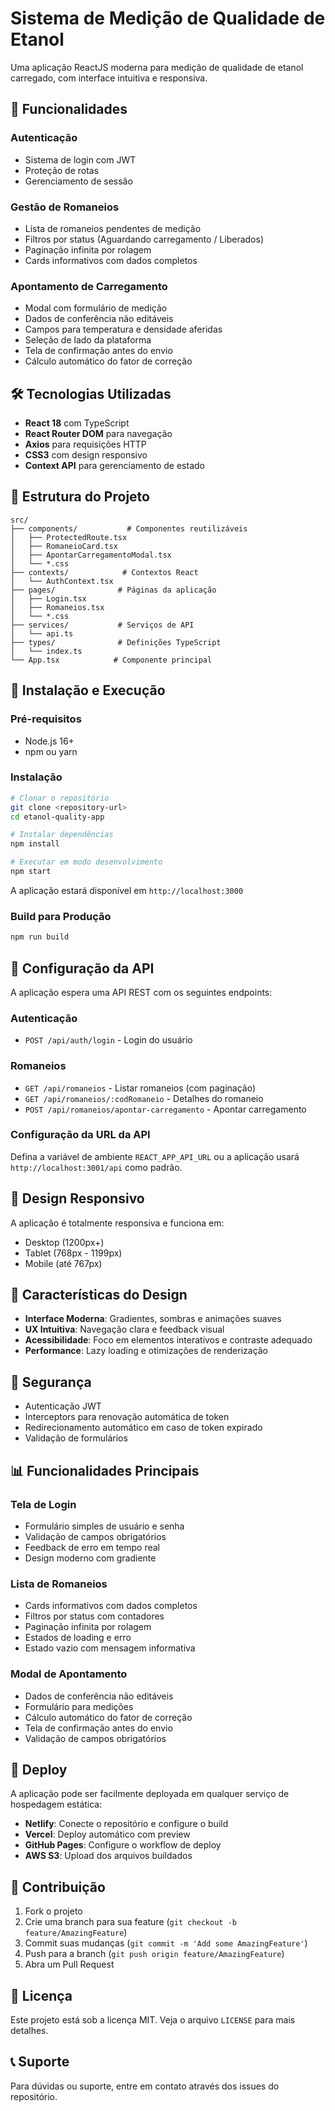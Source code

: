 # Sistema de Medição de Qualidade de Etanol

Uma aplicação ReactJS moderna para medição de qualidade de etanol carregado, com interface intuitiva e responsiva.

## 🚀 Funcionalidades

### Autenticação
- Sistema de login com JWT
- Proteção de rotas
- Gerenciamento de sessão

### Gestão de Romaneios
- Lista de romaneios pendentes de medição
- Filtros por status (Aguardando carregamento / Liberados)
- Paginação infinita por rolagem
- Cards informativos com dados completos

### Apontamento de Carregamento
- Modal com formulário de medição
- Dados de conferência não editáveis
- Campos para temperatura e densidade aferidas
- Seleção de lado da plataforma
- Tela de confirmação antes do envio
- Cálculo automático do fator de correção

## 🛠️ Tecnologias Utilizadas

- **React 18** com TypeScript
- **React Router DOM** para navegação
- **Axios** para requisições HTTP
- **CSS3** com design responsivo
- **Context API** para gerenciamento de estado

## 📁 Estrutura do Projeto

```
src/
├── components/           # Componentes reutilizáveis
│   ├── ProtectedRoute.tsx
│   ├── RomaneioCard.tsx
│   ├── ApontarCarregamentoModal.tsx
│   └── *.css
├── contexts/            # Contextos React
│   └── AuthContext.tsx
├── pages/              # Páginas da aplicação
│   ├── Login.tsx
│   ├── Romaneios.tsx
│   └── *.css
├── services/           # Serviços de API
│   └── api.ts
├── types/              # Definições TypeScript
│   └── index.ts
└── App.tsx            # Componente principal
```

## 🔧 Instalação e Execução

### Pré-requisitos
- Node.js 16+ 
- npm ou yarn

### Instalação
```bash
# Clonar o repositório
git clone <repository-url>
cd etanol-quality-app

# Instalar dependências
npm install

# Executar em modo desenvolvimento
npm start
```

A aplicação estará disponível em `http://localhost:3000`

### Build para Produção
```bash
npm run build
```

## 🔌 Configuração da API

A aplicação espera uma API REST com os seguintes endpoints:

### Autenticação
- `POST /api/auth/login` - Login do usuário

### Romaneios
- `GET /api/romaneios` - Listar romaneios (com paginação)
- `GET /api/romaneios/:codRomaneio` - Detalhes do romaneio
- `POST /api/romaneios/apontar-carregamento` - Apontar carregamento

### Configuração da URL da API
Defina a variável de ambiente `REACT_APP_API_URL` ou a aplicação usará `http://localhost:3001/api` como padrão.

## 📱 Design Responsivo

A aplicação é totalmente responsiva e funciona em:
- Desktop (1200px+)
- Tablet (768px - 1199px)
- Mobile (até 767px)

## 🎨 Características do Design

- **Interface Moderna**: Gradientes, sombras e animações suaves
- **UX Intuitiva**: Navegação clara e feedback visual
- **Acessibilidade**: Foco em elementos interativos e contraste adequado
- **Performance**: Lazy loading e otimizações de renderização

## 🔐 Segurança

- Autenticação JWT
- Interceptors para renovação automática de token
- Redirecionamento automático em caso de token expirado
- Validação de formulários

## 📊 Funcionalidades Principais

### Tela de Login
- Formulário simples de usuário e senha
- Validação de campos obrigatórios
- Feedback de erro em tempo real
- Design moderno com gradiente

### Lista de Romaneios
- Cards informativos com dados completos
- Filtros por status com contadores
- Paginação infinita por rolagem
- Estados de loading e erro
- Estado vazio com mensagem informativa

### Modal de Apontamento
- Dados de conferência não editáveis
- Formulário para medições
- Cálculo automático do fator de correção
- Tela de confirmação antes do envio
- Validação de campos obrigatórios

## 🚀 Deploy

A aplicação pode ser facilmente deployada em qualquer serviço de hospedagem estática:

- **Netlify**: Conecte o repositório e configure o build
- **Vercel**: Deploy automático com preview
- **GitHub Pages**: Configure o workflow de deploy
- **AWS S3**: Upload dos arquivos buildados

## 🤝 Contribuição

1. Fork o projeto
2. Crie uma branch para sua feature (`git checkout -b feature/AmazingFeature`)
3. Commit suas mudanças (`git commit -m 'Add some AmazingFeature'`)
4. Push para a branch (`git push origin feature/AmazingFeature`)
5. Abra um Pull Request

## 📄 Licença

Este projeto está sob a licença MIT. Veja o arquivo `LICENSE` para mais detalhes.

## 📞 Suporte

Para dúvidas ou suporte, entre em contato através dos issues do repositório.
